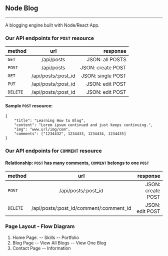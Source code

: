 ## Node Blog

-----------------------
A blogging engine built with Node/React App.


### Our API endpoints for `POST` resource

| method        | url           | response          |
| ------------- |:-------------:| -----------------:|
| `GET`            | /api/posts         | JSON: all POSTS    |
| `POST`           | /api/posts         | JSON: create POST  |
| `GET`            | /api/posts/:post_id     | JSON: single POST  |
| `PUT`            | /api/posts/:post_id     | JSON: edit POST    |
| `DELETE`         | /api/posts/:post_id  | JSON: edit POST    |

#### Sample `POST` resource:
```
{
    "title": "Learning How to Blog",
    "content": "Lorem ipsum continued and just keeps continuing.",
    "img": "www.url/img/com",
    "comments": ["1234432", 1234433, 1234434, 1234435]
}
```

### Our API endpoints for `COMMENT` resource
#### Relationship: `POST` has many comments, `COMMENT` belongs to one `POST`

| method        | url           | response          |
| ------------- |:-------------:| -----------------:|
| `POST`        | /api/posts/:post_id               | JSON: create POST  |
| `DELETE`      | /api/posts/:post_id/comment/:comment_id  | JSON: edit POST    |


### Page Layout - Flow Diagram

1. Home Page.
-- Skills
-- Portfolio
2. Blog Page 
-- View All Blogs
-- View One Blog
3. Contact Page 
-- Information




